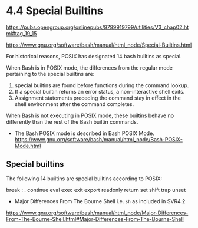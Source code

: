 # 4.4 Special Builtins

https://pubs.opengroup.org/onlinepubs/9799919799/utilities/V3_chap02.html#tag_19_15


https://www.gnu.org/software/bash/manual/html_node/Special-Builtins.html

For historical reasons, POSIX has designated 14 bash builtins as special.

When Bash is in POSIX mode, the differences from the regular mode pertaining to the special builtins are:
1. special builtins are found before functions during the command lookup.
2. If a special builtin returns an error status, a non-interactive shell exits.
3. Assignment statements preceding the command stay in effect in the shell environment after the command completes.


When Bash is not executing in POSIX mode, these builtins behave no differently than the rest of the Bash builtin commands.

* The Bash POSIX mode is described in Bash POSIX Mode.
https://www.gnu.org/software/bash/manual/html_node/Bash-POSIX-Mode.html


## Special builtins

The following 14 builtins are special builtins according to POSIX:

break       :          .         continue
eval        exec       exit      export
readonly    return     set       shift
trap        unset


* Major Differences From The Bourne Shell i.e. `sh` as included in SVR4.2

https://www.gnu.org/software/bash/manual/html_node/Major-Differences-From-The-Bourne-Shell.html#Major-Differences-From-The-Bourne-Shell
